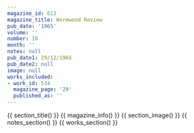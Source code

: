 ```yaml
---
magazine_id: 613
magazine_title: Wormwood Review
pub_date: '1965'
volume: ''
number: 18
month: ''
notes: null
pub_date1: 29/12/1965
pub_date2: null
image: null
works_included:
- work_id: 534
  magazine_page: '29'
  published_as: ''
---
```


{{ section_title() }}
{{ magazine_info() }}
{{ section_image() }}
{{ notes_section() }}
{{ works_section() }}
